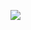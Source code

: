 [![](https://toddheasley.github.io/bigcartel-app.png)](https://toddheasley.github.io/portfolio.html)
